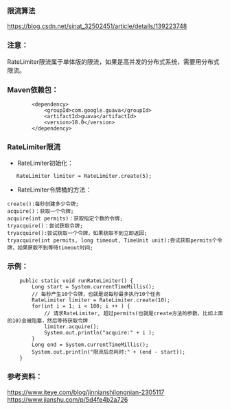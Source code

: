 
### 限流算法
https://blog.csdn.net/sinat_32502451/article/details/139223748

### 注意：
RateLimiter限流属于单体版的限流，如果是高并发的分布式系统，需要用分布式限流。


### Maven依赖包：
```
        <dependency>
            <groupId>com.google.guava</groupId>
            <artifactId>guava</artifactId>
            <version>18.0</version>
        </dependency>
```
### RateLimiter限流

* RateLimiter初始化：
```
   RateLimiter limiter = RateLimiter.create(5);
```

* RateLimiter令牌桶的方法：
```
create():每秒创建多少令牌;
acquire()：获取一个令牌;
acquire(int permits)：获取指定个数的令牌;　　　　　
tryacquire()：尝试获取令牌;
tryacquire():尝试获取一个令牌，如果获取不到立即返回;
tryacquire(int permits, long timeout, TimeUnit unit):尝试获取permits个令牌，如果获取不到等待timeout时间;
```

### 示例：
```
    public static void runRateLimiter() {
        Long start = System.currentTimeMillis();
        // 每秒产生10个令牌，也就是说每秒最多执行10个任务
        RateLimiter limiter = RateLimiter.create(10);
        for(int i = 1; i < 100; i ++ ) {
            // 请求RateLimiter, 超过permits(也就是create方法的参数，比如上面的10)会被阻塞，然后等待获取令牌
            limiter.acquire();
            System.out.println("acquire:" + i );
        }
        Long end = System.currentTimeMillis();
        System.out.println("限流后总耗时:" + (end - start));
    }
```



### 参考资料：
https://www.iteye.com/blog/jinnianshilongnian-2305117
https://www.jianshu.com/p/5d4fe4b2a726
